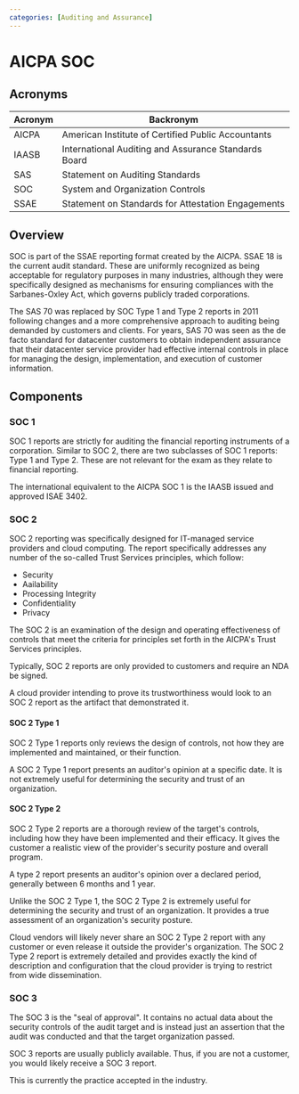 ```yaml
---
categories: [Auditing and Assurance]
---
```


# AICPA SOC

## Acronyms

| Acronym | Backronym |
| - | - |
| AICPA |	American Institute of Certified Public Accountants |
| IAASB	| International Auditing and Assurance Standards Board |
| SAS	| Statement on Auditing Standards |
| SOC	| System and Organization Controls |
| SSAE | Statement on Standards for Attestation Engagements |

## Overview

SOC is part of the SSAE reporting format created by the AICPA. SSAE 18 is the current audit standard. These are uniformly recognized as being acceptable for regulatory purposes in many industries, although they were specifically designed as mechanisms for ensuring compliances with the Sarbanes-Oxley Act, which governs publicly traded corporations.

The SAS 70 was replaced by SOC Type 1 and Type 2 reports in 2011 following changes and a more comprehensive approach to auditing being demanded by customers and clients. For years, SAS 70 was seen as the de facto standard for datacenter customers to obtain independent assurance that their datacenter service provider had effective internal controls in place for managing the design, implementation, and execution of customer information.

## Components

### SOC 1

SOC 1 reports are strictly for auditing the financial reporting instruments of a corporation. Similar to SOC 2, there are two subclasses of SOC 1 reports: Type 1 and Type 2. These are not relevant for the exam as they relate to financial reporting.

The international equivalent to the AICPA SOC 1 is the IAASB issued and approved ISAE 3402.

### SOC 2

SOC 2 reporting was specifically designed for IT-managed service providers and cloud computing. The report specifically addresses any number of the so-called Trust Services principles, which follow:

- Security
- Aailability
- Processing Integrity
- Confidentiality
- Privacy

The SOC 2 is an examination of the design and operating effectiveness of controls that meet the criteria for principles set forth in the AICPA's Trust Services principles.

Typically, SOC 2 reports are only provided to customers and require an NDA be signed.

A cloud provider intending to prove its trustworthiness would look to an SOC 2 report as the artifact that demonstrated it.

#### SOC 2 Type 1

SOC 2 Type 1 reports only reviews the design of controls, not how they are implemented and maintained, or their function.

A SOC 2 Type 1 report presents an auditor's opinion at a specific date. It is not extremely useful for determining the security and trust of an organization.

#### SOC 2 Type 2

SOC 2 Type 2 reports are a thorough review of the target's controls, including how they have been implemented and their efficacy. It gives the customer a realistic view of the provider's security posture and overall program.

A type 2 report presents an auditor's opinion over a declared period, generally between 6 months and 1 year.

Unlike the SOC 2 Type 1, the SOC 2 Type 2 is extremely useful for determining the security and trust of an organization. It provides a true assessment of an organization's security posture.

Cloud vendors will likely never share an SOC 2 Type 2 report with any customer or even release it outside the provider's organization. The SOC 2 Type 2 report is extremely detailed and provides exactly the kind of description and configuration that the cloud provider is trying to restrict from wide dissemination.

### SOC 3

The SOC 3 is the "seal of approval". It contains no actual data about the security controls of the audit target and is instead just an assertion that the audit was conducted and that the target organization passed.

SOC 3 reports are usually publicly available. Thus, if you are not a customer, you would likely receive a SOC 3 report.

This is currently the practice accepted in the industry.
